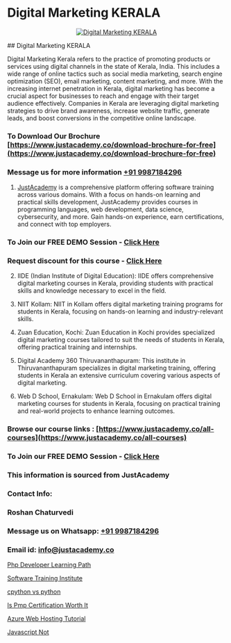 # Digital Marketing KERALA

<p align="center">
  <a href="https://justacademy.co/course-detail/digital-marketing">
    <img src="https://justacademy.co/storage2/course_image/1676636720_course_image.webp" alt="Digital Marketing KERALA">
  </a>
</p>
## Digital Marketing KERALA

Digital Marketing Kerala refers to the practice of promoting products or services using digital channels in the state of Kerala, India. This includes a wide range of online tactics such as social media marketing, search engine optimization (SEO), email marketing, content marketing, and more. With the increasing internet penetration in Kerala, digital marketing has become a crucial aspect for businesses to reach and engage with their target audience effectively. Companies in Kerala are leveraging digital marketing strategies to drive brand awareness, increase website traffic, generate leads, and boost conversions in the competitive online landscape.
### To Download Our Brochure [https://www.justacademy.co/download-brochure-for-free](https://www.justacademy.co/download-brochure-for-free)
### Message us for more information [+91 9987184296](https://api.whatsapp.com/send?phone=919987184296)

1) [JustAcademy](https://justacademy.co) is a comprehensive platform offering software training across various domains. With a focus on hands-on learning and practical skills development, JustAcademy provides courses in programming languages, web development, data science, cybersecurity, and more. Gain hands-on experience, earn certifications, and connect with top employers.

### To Join our FREE DEMO Session - [Click Here](https://www.justacademy.co/register-for-course-demo/)
### Request discount for this course - [Click Here](https://justacademy.co/contact-us/)

2) IIDE (Indian Institute of Digital Education): IIDE offers comprehensive digital marketing courses in Kerala, providing students with practical skills and knowledge necessary to excel in the field.

3) NIIT Kollam: NIIT in Kollam offers digital marketing training programs for students in Kerala, focusing on hands-on learning and industry-relevant skills.

4) Zuan Education, Kochi: Zuan Education in Kochi provides specialized digital marketing courses tailored to suit the needs of students in Kerala, offering practical training and internships.

5) Digital Academy 360 Thiruvananthapuram: This institute in Thiruvananthapuram specializes in digital marketing training, offering students in Kerala an extensive curriculum covering various aspects of digital marketing.

6) Web D School, Ernakulam: Web D School in Ernakulam offers digital marketing courses for students in Kerala, focusing on practical training and real-world projects to enhance learning outcomes.

### Browse our course links : [https://www.justacademy.co/all-courses](https://www.justacademy.co/all-courses) 
### To Join our FREE DEMO Session - [Click Here](https://www.justacademy.co/register-for-course-demo)


### This information is sourced from JustAcademy
### Contact Info:
### Roshan Chaturvedi
### Message us on Whatsapp: [+91 9987184296](https://api.whatsapp.com/send?phone=919987184296)
### Email id: [info@justacademy.co](mailto:info@justacademy.co)
                
[Php Developer Learning Path](https://www.linkedin.com/pulse/php-developer-learning-path-justacademy-chandigarh-k4gye?trackingId=%2FaVvtCXoFiahq%2Few2t2PVg%3D%3D&lipi=urn%3Ali%3Apage%3Ad_flagship3_company_admin%3BXEu5pmfJRhGyaD1FCv74Lw%3D%3D)

[Software Training Institute](https://www.linkedin.com/pulse/software-training-institute-justacademy-kolkata-8fjrc?trackingId=leaM%2Bzb65crW6bUxxWNUmg%3D%3D&lipi=urn%3Ali%3Apage%3Ad_flagship3_company_admin%3BiAa60KZ1TYi9BxLlFQwGgg%3D%3D)

[cpython vs python](https://medium.com/@mahi3106/cpython-vs-python-374c5c6b1f64)

[Is Pmp Certification Worth It](https://medium.com/@prempja40/is-pmp-certification-worth-it-d86cec04d775)

[Azure Web Hosting Tutorial](https://justacademyin.github.io/justacademy/azure-web-hosting-tutorial)

[Javascript Not](https://justacademyin.github.io/justacademy/javascript-not)

